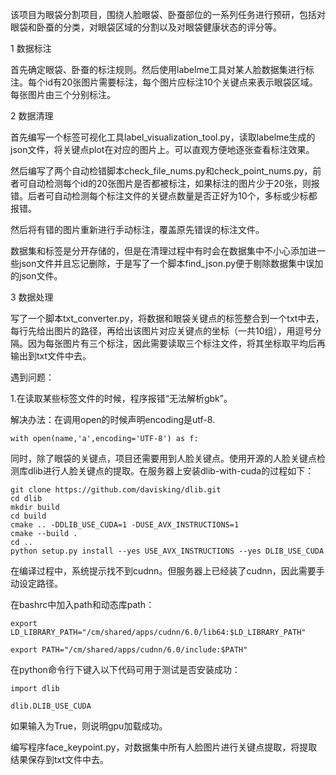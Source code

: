 该项目为眼袋分割项目，围绕人脸眼袋、卧蚕部位的一系列任务进行预研，包括对眼袋和卧蚕的分类，对眼袋区域的分割以及对眼袋健康状态的评分等。

1 数据标注

  首先确定眼袋、卧蚕的标注规则。然后使用labelme工具对某人脸数据集进行标注。每个id有20张图片需要标注，每个图片应标注10个关键点来表示眼袋区域。每张图片由三个分别标注。
  
2 数据清理

  首先编写一个标签可视化工具label_visualization_tool.py，读取labelme生成的json文件，将关键点plot在对应的图片上。可以直观方便地逐张查看标注效果。
  
  然后编写了两个自动检错脚本check_file_nums.py和check_point_nums.py，前者可自动检测每个id的20张图片是否都被标注，如果标注的图片少于20张，则报错。后者可自动检测每个标注文件的关键点数量是否正好为10个，多标或少标都报错。
  
  然后将有错的图片重新进行手动标注，覆盖原先错误的标注文件。
  
  数据集和标签是分开存储的，但是在清理过程中有时会在数据集中不小心添加进一些json文件并且忘记删除，于是写了一个脚本find_json.py便于剔除数据集中误加的json文件。
  
3 数据处理

  写了一个脚本txt_converter.py，将数据和眼袋关键点的标签整合到一个txt中去，每行先给出图片的路径，再给出该图片对应关键点的坐标（一共10组），用逗号分隔。因为每张图片有三个标注，因此需要读取三个标注文件，将其坐标取平均后再输出到txt文件中去。
  
  遇到问题：
  
  1.在读取某些标签文件的时候，程序报错“无法解析gbk”。
  
  解决办法：在调用open的时候声明encoding是utf-8.
  
    with open(name,'a',encoding='UTF-8') as f:
  
  同时，除了眼袋的关键点，项目还需要用到人脸关键点。使用开源的人脸关键点检测库dlib进行人脸关键点的提取。在服务器上安装dlib-with-cuda的过程如下：
  
    git clone https://github.com/davisking/dlib.git
    cd dlib
    mkdir build
    cd build
    cmake .. -DDLIB_USE_CUDA=1 -DUSE_AVX_INSTRUCTIONS=1
    cmake --build .
    cd ..
    python setup.py install --yes USE_AVX_INSTRUCTIONS --yes DLIB_USE_CUDA
  
  在编译过程中，系统提示找不到cudnn。但服务器上已经装了cudnn，因此需要手动设定路径。

  在bashrc中加入path和动态库path：
  
    export LD_LIBRARY_PATH="/cm/shared/apps/cudnn/6.0/lib64:$LD_LIBRARY_PATH"

    export PATH="/cm/shared/apps/cudnn/6.0/include:$PATH"
  
  在python命令行下键入以下代码可用于测试是否安装成功：

    import dlib

    dlib.DLIB_USE_CUDA

  如果输入为True，则说明gpu加载成功。

  编写程序face_keypoint.py，对数据集中所有人脸图片进行关键点提取，将提取结果保存到txt文件中去。
  
  
